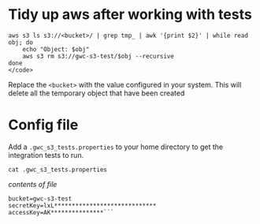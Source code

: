 Tidy up aws after working with tests
===

```
aws s3 ls s3://<bucket>/ | grep tmp_ | awk '{print $2}' | while read obj; do
    echo "Object: $obj"
    aws s3 rm s3://gwc-s3-test/$obj --recursive
done
</code>
```

Replace the `<bucket>` with the value configured in your system.
This will delete all the temporary object that have been created


Config file
====
Add a `.gwc_s3_tests.properties` to your home directory to get the integration tests to run. 

```
cat .gwc_s3_tests.properties
```
_contents of file_

```
bucket=gwc-s3-test
secretKey=lxL*****************************
accessKey=AK***************```

```
